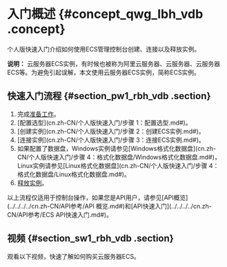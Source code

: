 # 入门概述 {#concept_qwg_lbh_vdb .concept}

个人版快速入门介绍如何使用ECS管理控制台创建、连接以及释放实例。

**说明：** 云服务器ECS实例，有时候也被称为阿里云服务器、云服务器、云服务器ECS等。为避免引起误解，本文使用云服务器ECS实例，简称ECS实例。

## 快速入门流程 {#section_pw1_rbh_vdb .section}

1.  完成[准备工作](cn.zh-CN/个人版快速入门/准备工作.md#)。
2.  [配置选型](cn.zh-CN/个人版快速入门/步骤 1：配置选型.md#)。
3.  [创建实例](cn.zh-CN/个人版快速入门/步骤 2：创建ECS实例.md#)。
4.  [连接实例](cn.zh-CN/个人版快速入门/步骤 3：连接ECS实例.md#)。
5.  如果配置了数据盘，Windows实例请参见[Windows格式化数据盘](cn.zh-CN/个人版快速入门/步骤 4：格式化数据盘/Windows格式化数据盘.md#)，Linux实例请参见[Linux格式化数据盘](cn.zh-CN/个人版快速入门/步骤 4：格式化数据盘/Linux格式化数据盘.md#)。
6.  [释放实例](cn.zh-CN/个人版快速入门/步骤5：释放实例.md#)。

以上流程仅适用于控制台操作，如果您是API用户，请参见[API概览](../../../../cn.zh-CN/API参考/API 概览.md#)和[API快速入门](../../../../cn.zh-CN/API参考/ECS API快速入门.md#)。

## 视频 {#section_sw1_rbh_vdb .section}

观看以下视频，快速了解如何购买云服务器ECS。

  

